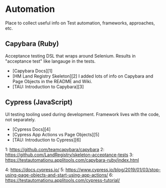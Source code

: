 # Automation
Place to collect useful info on Test automation, frameworks, approaches, etc.

## Capybara (Ruby)
Acceptance testing DSL that wraps around Selenium. Results in "acceptance test" like langauge in the tests.

- [Capybara Docs][1]
- [HM Land Registry Skeleton][2] I added lots of info on Capybara and Page Objects in the README and Wiki.
- [TAU: Introduction to Capybara][3]


## Cypress (JavaScript)
UI testing tooling used during development. Framework lives with the code, not separately.

- [Cypress Docs][4]
- [Cypress App Actions vs Page Objects][5]
- [TAU: Introduction to Cypress][6]

<!--- Capybara --->
1: https://github.com/teamcapybara/capybara
2: https://github.com/LandRegistry/skeleton-acceptance-tests
3: https://testautomationu.applitools.com/capybara-ruby/index.html
<!--- Cypress --->
4: https://docs.cypress.io/
5: https://www.cypress.io/blog/2019/01/03/stop-using-page-objects-and-start-using-app-actions/
6: https://testautomationu.applitools.com/cypress-tutorial/